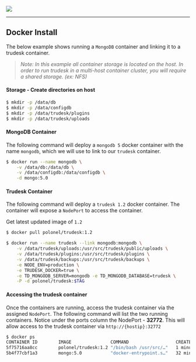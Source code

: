 ![](http://trudesk.io/TD_Black500.png)
***
## Docker Install
The below example shows running a `MongoDB` container and linking it to a trudesk container.

> *Note: In this example all container storage is located on the host. 
> In order to run trudesk in a multi-host container cluster, you will require a shared storage. (ex: NFS)*

#### Storage - Create directories on host
``` bash
$ mkdir -p /data/db
$ mkdir -p /data/configdb
$ mkdir -p /data/trudesk/plugins
$ mkdir -p /data/trudesk/uploads
```

#### MongoDB Container
The following command will deploy a `mongodb 5` docker container with the name `mongodb`, which we will use to link to our `trudesk` container.
``` bash
$ docker run --name mongodb \
    -v /data/db:/data/db \
    -v /data/configdb:/data/configdb \
    -d mongo:5.0
```

#### Trudesk Container
The following command will deploy a `trudesk 1.2` docker container. The container will expose a `NodePort` to access the container.

Get latest updated image of `1.2`
``` bash
$ docker pull polonel/trudesk:1.2
```

``` bash
$ docker run --name trudesk --link mongodb:mongodb \
    -v /data/trudesk/uploads:/usr/src/trudesk/public/uploads \
    -v /data/trudesk/plugins:/usr/src/trudesk/plugins \
    -v /data/trudesk/backups:/usr/src/trudesk/backups \
    -e NODE_ENV=production \
    -e TRUDESK_DOCKER=true \
    -e TD_MONGODB_SERVER=mongodb -e TD_MONGODB_DATABASE=trudesk \
    -P -d polonel/trudesk:$TAG
```

#### Accessing the trudesk container
Once the containers are running, access the trudesk container via the assigned `NodePort`.
The following command will list the two running containers. Notice under the ports column 
the NodePort - __32772__. This will allow access to the trudesk container via `http://{hostip}:32772`

``` bash
$ docker ps
CONTAINER ID        IMAGE               COMMAND                  CREATED             STATUS              PORTS                     NAMES
5f75716aa8cc        polonel/trudesk:1.2 "/bin/bash /usr/src/…"   1 minute ago        Up 1 minute         0.0.0.0:32772->8118/tcp   trudesk
5b4f77cbf1a3        mongo:5.0           "docker-entrypoint.s…"   32 minutes ago      Up 32 minutes       27017/tcp                 mongodb
```
